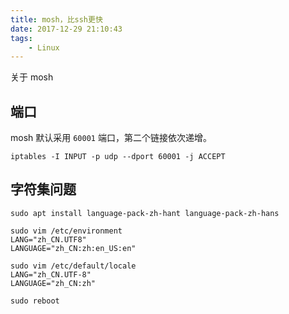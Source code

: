 ```yaml
---
title: mosh，比ssh更快
date: 2017-12-29 21:10:43
tags:
    - Linux
---
```


关于 mosh

## 端口

mosh 默认采用 `60001` 端口，第二个链接依次递增。

```
iptables -I INPUT -p udp --dport 60001 -j ACCEPT
```

## 字符集问题

```
sudo apt install language-pack-zh-hant language-pack-zh-hans

sudo vim /etc/environment
LANG="zh_CN.UTF8"
LANGUAGE="zh_CN:zh:en_US:en"

sudo vim /etc/default/locale
LANG="zh_CN.UTF-8"
LANGUAGE="zh_CN:zh"

sudo reboot
```
